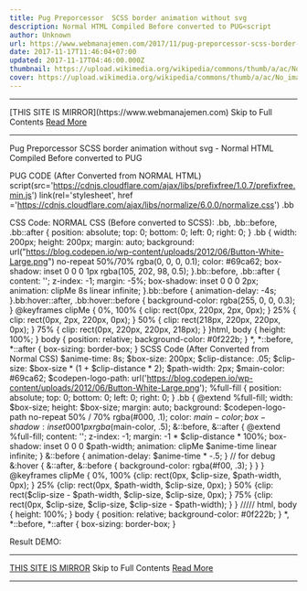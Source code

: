 ```yaml
---
title: Pug Preporcessor  SCSS border animation without svg
description: Normal HTML Compiled Before converted to PUG<script
author: Unknown
url: https://www.webmanajemen.com/2017/11/pug-preporcessor-scss-border-animation.html
date: 2017-11-17T11:46:04+07:00
updated: 2017-11-17T04:46:00.000Z
thumbnail: https://upload.wikimedia.org/wikipedia/commons/thumb/a/ac/No_image_available.svg/2048px-No_image_available.svg.png
cover: https://upload.wikimedia.org/wikipedia/commons/thumb/a/ac/No_image_available.svg/2048px-No_image_available.svg.png
---
```


<hr/> [THIS SITE IS MIRROR](https://www.webmanajemen.com) Skip to Full Contents <a href="https://www.webmanajemen.com/2017/11/pug-preporcessor-scss-border-animation.html" rel="follow" class="button" id="read-more">Read More</a> <hr/> Pug Preporcessor  SCSS border animation without svg - Normal HTML Compiled Before converted to PUG<script PURE CSS Using PUG Preprocessor + SCSS to create border animation without SVG

HTML Code
Normal HTML (Compiled | Before converted to PUG)
<script src="https://cdnjs.cloudflare.com/ajax/libs/prefixfree/1.0.7/prefixfree.min.js"></script>
<link rel="stylesheet" href="https://cdnjs.cloudflare.com/ajax/libs/normalize/6.0.0/normalize.css"/>
<div class="bb"></div>

PUG CODE (After Converted from NORMAL HTML)
script(src='https://cdnjs.cloudflare.com/ajax/libs/prefixfree/1.0.7/prefixfree.min.js')
link(rel='stylesheet', href ='https://cdnjs.cloudflare.com/ajax/libs/normalize/6.0.0/normalize.css')
.bb

CSS Code:
NORMAL CSS (Before converted to SCSS):
.bb, .bb::before, .bb::after {
  position: absolute;
  top: 0;
  bottom: 0;
  left: 0;
  right: 0;
}
.bb {
  width: 200px;
  height: 200px;
  margin: auto;
  background: url("https://blog.codepen.io/wp-content/uploads/2012/06/Button-White-Large.png") no-repeat 50%/70% rgba(0, 0, 0, 0.1);
  color: #69ca62;
  box-shadow: inset 0 0 0 1px rgba(105, 202, 98, 0.5);
}.bb::before, .bb::after {
  content: '';
  z-index: -1;
  margin: -5%;
  box-shadow: inset 0 0 0 2px;
  animation: clipMe 8s linear infinite;
}.bb::before {
  animation-delay: -4s;
}.bb:hover::after, .bb:hover::before {
  background-color: rgba(255, 0, 0, 0.3);
}
@keyframes clipMe {
  0%, 100% {
    clip: rect(0px, 220px, 2px, 0px);
  }
  25% {
    clip: rect(0px, 2px, 220px, 0px);
  }
  50% {
    clip: rect(218px, 220px, 220px, 0px);
  }
  75% {
    clip: rect(0px, 220px, 220px, 218px);
  }
}html,
body {
  height: 100%;
}
body {
  position: relative;
  background-color: #0f222b;
}
*,
*::before,
*::after {
  box-sizing: border-box;
}
SCSS Code (After Converted from Normal CSS)
$anime-time: 8s;
$box-size: 200px;
$clip-distance: .05;
$clip-size: $box-size * (1 + $clip-distance * 2);
$path-width: 2px;
$main-color: #69ca62;
$codepen-logo-path: url('https://blog.codepen.io/wp-content/uploads/2012/06/Button-White-Large.png');
%full-fill {
  position: absolute;
  top: 0;
  bottom: 0;
  left: 0;
  right: 0;
}
.bb {
  @extend %full-fill;
  width: $box-size;
  height: $box-size;
  margin: auto;
  background: $codepen-logo-path no-repeat 50% / 70% rgba(#000, .1);
  color: $main-color;
  box-shadow: inset 0 0 0 1px rgba($main-color, .5);
  &::before,
  &::after {
    @extend %full-fill;
    content: '';
    z-index: -1;
    margin: -1 * $clip-distance * 100%;
    box-shadow: inset 0 0 0 $path-width; 
    animation: clipMe $anime-time linear infinite;
  }
  &::before {
    animation-delay: $anime-time * -.5;
  }
  // for debug
  &:hover {
    &::after,
    &::before {
      background-color: rgba(#f00, .3);
    }
  }
}
@keyframes clipMe {
  0%, 100% {clip: rect(0px, $clip-size, $path-width, 0px); }
  25% {clip: rect(0px, $path-width, $clip-size, 0px); }
  50% {clip: rect($clip-size - $path-width, $clip-size, $clip-size, 0px); }
  75% {clip: rect(0px, $clip-size, $clip-size, $clip-size - $path-width); }
}
/////
html,
body {
  height: 100%;
}
body {
  position: relative;
  background-color: #0f222b;
}
*,
*::before,
*::after {
  box-sizing: border-box;
}


Result DEMO: <hr/> [THIS SITE IS MIRROR](https://www.webmanajemen.com) Skip to Full Contents <a href="https://www.webmanajemen.com/2017/11/pug-preporcessor-scss-border-animation.html" rel="follow" class="button" id="read-more">Read More</a> <hr/>